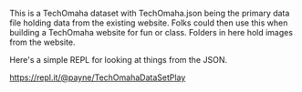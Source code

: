 This is a TechOmaha dataset with TechOmaha.json being the primary data file
holding data from the existing website.  Folks could then use this when building a TechOmaha website for fun or class.   Folders in here hold images from the website.


Here's a simple REPL for looking at things from the JSON.  

https://repl.it/@payne/TechOmahaDataSetPlay

